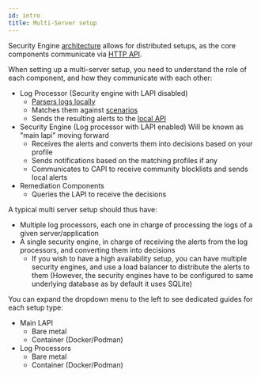 ```yaml
---
id: intro
title: Multi-Server setup
---
```


Security Engine [architecture](/docs/intro#architecture) allows for distributed setups, as the core components communicate via [HTTP API](/docs/local_api/intro).

When setting up a multi-server setup, you need to understand the role of each component, and how they communicate with each other:
- Log Processor (Security engine with LAPI disabled)
  - [Parsers logs locally](/docs/parsers/intro)
  - Matches them against [scenarios](/docs/scenarios/intro)
  - Sends the resulting alerts to the [local API](/docs/local_api/intro)
- Security Engine (Log processor with LAPI enabled) Will be known as "main lapi" moving forward 
  - Receives the alerts and converts them into decisions based on your profile
  - Sends notifications based on the matching profiles if any
  - Communicates to CAPI to receive community blocklists and sends local alerts
- Remediation Components
  - Queries the LAPI to receive the decisions

A typical multi server setup should thus have:

- Multiple log processors, each one in charge of processing the logs of a given server/application
- A single security engine, in charge of receiving the alerts from the log processors, and converting them into decisions
  - If you wish to have a high availability setup, you can have multiple security engines, and use a load balancer to distribute the alerts to them (However, the security engines have to be configured to same underlying database as by default it uses SQLite)

You can expand the dropdown menu to the left to see dedicated guides for each setup type:

- Main LAPI
  - Bare metal
  - Container (Docker/Podman)
- Log Processors
  - Bare metal
  - Container (Docker/Podman)
  